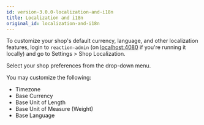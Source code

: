 ```yaml
---
id: version-3.0.0-localization-and-i18n
title: Localization and i18n
original_id: localization-and-i18n
---
```


To customize your shop's default currency, language, and other localization features, login to `reaction-admin` (on [localhost:4080](http://localhost:4080) if you're running it locally) and go to Settings > Shop Localization.

Select your shop preferences from the drop-down menu.

You may customize the following:

- Timezone
- Base Currency
- Base Unit of Length
- Base Unit of Measure (Weight)
- Base Language
